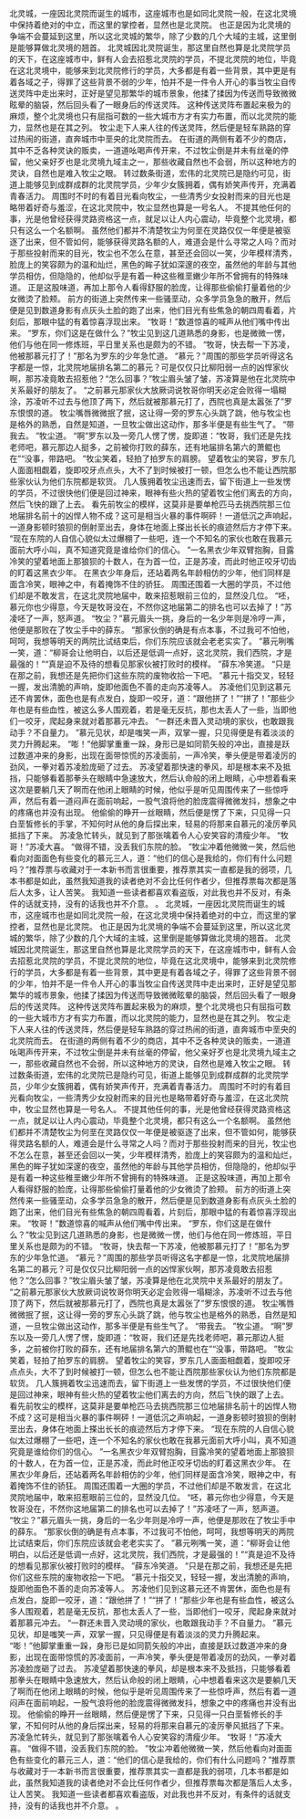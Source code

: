 北灵城，一座因北灵院而诞生的城市，这座城市也是如同北灵院一般，在这北灵境中保持着绝对的中立，而这里的掌控者，显然也是北灵院。
也正是因为北灵境的争端不会蔓延到这里，所以这北灵城的繁华，除了少数的几个大域的主城，这里倒是能够算做北灵境的翘首。
北灵城因北灵院诞生，那这里自然也算是北灵院学员的天下，在这座城市中，鲜有人会去招惹北灵院的学员，不提北灵院的地位，毕竟在这北灵境中，能够来到北灵院修行的学员，大多都是有着一些背景，其中更是有着各域之子，得罪了这些背景不弱的少年，怕并不是一件令人开心的事当牧尘自传送灵阵中走出来时，正好是望见那繁华的城市景象，他揉了揉因为传送而导致微微眩晕的脑袋，然后回头看了一眼身后的传送灵阵。
这种传送灵阵布置起来极为的麻烦，整个北灵境也只有屈指可数的一些大城市方才有实力布置，而以北灵院的能力，显然也是在其之列。
牧尘走下人来人往的传送灵阵，然后便是轻车熟路的穿过热闹的街道，直奔城市中垩央的北灵院而去。
在街道的两侧有着不少的商店，其中不乏各种灵诀的贩卖，一道道吆喝声传开来，不过牧尘倒是并未有丝毫的停留，他父亲好歹也是北灵境九域主之一，那些收藏自然也不会弱，所以这种地方的灵诀，自然也是难入牧尘之眼。
转过数条街道，宏伟的北灵院已是隐约可见，街道上能够见到成群成群的北灵院学员，少年少女簇拥着，偶有娇笑声传开，充满着青春活力。
周围时不时的有着目光看向牧尘，一些清秀少女投射而来的目光也是略带着好奇与羞涩，在这北灵院中，牧尘显然也算是一号名人。
不提其他任何的事，光是他曾经获得灵路资格这一点，就足以让人内心震动，毕竟整个北灵境，都只有这么一个名额啊。
虽然他们都并不清楚牧尘为何垩在灵路仅仅一年便是被驱逐了出来，但不管如何，能够获得灵路名额的人，难道会是什么寻常之人吗？而对于那些投射而来的目光，牧尘也不怎么在意，甚至还会回以一笑，少年模样清秀，脸庞上的笑容颇为的温和灿烂，黑色的眸子犹如深邃的夜空，虽然他的年龄与其他学员相仿，但隐隐的，他却似乎是有着一种这些稚垩嫩少年所不曾拥有的特殊味道。
正是这股味道，再加上那令人看得舒服的脸庞，让得那些偷偷打量着他的少女微烫了脸颊。
前方的街道上突然传来一些骚垩动，众多学员急急的散开，然后便是见到数道身影有点灰头土脸的跑了出来，他们目光有些焦急的朝四周看着，片刻后，那眼中猛的有着惊喜浮现出来。
“牧哥！”数道惊喜的喊声从他们嘴中传出来。
“罗东，你们这是在做什么？”牧尘见到这几道熟悉的身影，也是微微一愣，他们与他在同一修炼班，平日里关系也是颇为的不错。
“牧哥，快去帮一下苏凌，他被那慕元打了！”那名为罗东的少年急忙道。
“慕元？”周围的那些学员听得这名字都是一惊，北灵院地届排名第二的慕元？可是仅仅只比柳阳弱一点的凶悍家伙啊，那苏凌竟敢去招惹他？“怎么回事？”牧尘眉头皱了皱，苏凌算是他在北灵院中关系最好的朋友了。
“之前慕元那家伙大放厥词说牧哥你明天必定会败得一塌糊涂，苏凌听不过去与他顶了两下，然后就被那慕元打了，西院也真是太嚣张了”罗东恨恨的道。
牧尘嘴唇微微抿了抿，这让得一旁的罗东心头跳了跳，他与牧尘也是格外的熟悉，自然是知道，一旦牧尘做出这动作，那多半便是有些生气了。
“带我去。
”牧尘道。
“啊”罗东以及一旁几人愣了愣，旋即道：“牧哥，我们还是先找老师吧，慕元那边人挺多，之前被你打败的薛东，还有地届排名第六的萧鲲也在”“没事，带路吧。
”牧尘笑着，轻拍了拍罗东的肩膀。
望着牧尘的笑容，罗东几人面面相觑着，旋即咬牙点点头，大不了到时候被打一顿，但怎么也不能让西院那些家伙认为他们东院都是软货。
几人簇拥着牧尘迅速而去，留下街道上一些发愣的学员，不过很快他们便是回过神来，眼神有些火热的望着牧尘他们离去的方向，然后飞快的跟了上去。
看先前牧尘的模样，这莫非是要单枪匹马去挑西院那三位地届排名前十的凶悍人物不成？这可是相当火暴的事件啊砰！一道低沉之声响起，一道身影顿时狼狈的倒射垩出去，身体在地面上搽出长长的痕迹然后方才停下来。
“现在东院的人自信心貌似太过爆棚了一些吧，连一个不知名的家伙也敢在我慕元面前大呼小叫，真不知道究竟是谁给你们的信心。
”一名黑衣少年双臂抱胸，目露冷笑的望着地面上那狼狈的十数人，在为首一位，正是苏凌，而此时他正咬牙切齿的盯着这黑衣少年。
在黑衣少年身后，还站着两名年龄相仿的少年，他们同样是面含冷笑，眼神之中，有着掩饰不住的骄狂。
周围还围着一大圈的学员，不过他们却是不敢发言，在这北灵院地届中，敢来招惹眼前三位的，显然没几位。
“呸，慕元你也少得意，今天是牧哥没在，不然你这地届第二的排名也可以去掉了！”苏凌呸了一声，怒声道。
“牧尘？”慕元眉头一挑，身后的一名少年则是冷哼一声，他便是那败在了牧尘手中的薛东。
“那家伙倒的确是有点本事，不过我可不怕他，呵呵，我想等明天的两院比试结束后，你们东院应该就会老老实实了。
”慕元咧嘴一笑，道：“柳哥会让他明白，以后还是低调一点好，这北灵院，我们西院，才是最强的！”“真是迫不及待的想看见那家伙被打败时的模样。
”薛东冷笑道。
“只是在那之前，我想还是先把你们这些东院的废物收拾一下吧。
”慕元十指交叉，轻轻一握，发出清脆的声响，旋即他面色不善的走向苏凌等人。
苏凌他们见到这慕元还不肯罢休，面色也是有点发白，旋即一咬牙，道：“跟他拼了！”“拼了！”那些少年也是有些血性，被这么多人围观着，若是毫无反抗，那也太丢人了一些，当即他们一咬牙，爬起身来就对着那慕元冲去。
“一群还未晋入灵动境的家伙，也敢跟我动手？不自量力。
”慕元见状，却是嗤笑一声，双掌一握，只见得便是有着淡淡的灵力升腾起来。
“嘭！”他脚掌重重一跺，身形已是如同箭矢般的冲出，直接是跃过数道冲来的身影，出现在面带惊慌的苏凌面前，一声冷笑，拳头便是带着凌厉的劲风，一拳对着苏凌脸庞砸了过去。
苏凌望着那快速的拳风，却是根本来不及抵挡，只能够看着那拳头在眼睛中急速放大，然后认命般的闭上眼睛，心中想着看来这次是要躺几天了啊而在他闭上眼睛的时候，他似乎是听见周围传来了一些惊呼声，然后有着一道闷声在面前响起，一股气浪将他的脸庞震得微微发抖，想象之中的疼痛也并没有出现。
他偷偷的睁开一丝眼睛，然后便是愣了下来，只见得一只白垩皙修长的手掌，不知何时从他的身后探出来，轻易的将那来自慕元的凌厉拳风抵挡了下来。
苏凌急忙转头，就见到了那张噙着令人心安笑容的清瘦少年。
“牧哥！”苏凌大喜。
“做得不错，没丢我们东院的脸。
”牧尘冲着他微微一笑，然后他看向对面面色有些变化的慕元三人，道：“他们的信心是我给的，你们有什么问题吗？”推荐票与收藏对于一本新书而言很重要，推荐票其实一直都是我的弱项，几本书都是如此，虽然我知道我的读者绝对不会比任何作者少，但推荐票每次都是落后人太多，让人苦笑。
我知道一些读者都喜欢看盗版，对此我也并不反对，有条件的话就支持，没有的话我也并不介意。
。
北灵城，一座因北灵院而诞生的城市，这座城市也是如同北灵院一般，在这北灵境中保持着绝对的中立，而这里的掌控者，显然也是北灵院。
也正是因为北灵境的争端不会蔓延到这里，所以这北灵城的繁华，除了少数的几个大域的主城，这里倒是能够算做北灵境的翘首。
北灵城因北灵院诞生，那这里自然也算是北灵院学员的天下，在这座城市中，鲜有人会去招惹北灵院的学员，不提北灵院的地位，毕竟在这北灵境中，能够来到北灵院修行的学员，大多都是有着一些背景，其中更是有着各域之子，得罪了这些背景不弱的少年，怕并不是一件令人开心的事当牧尘自传送灵阵中走出来时，正好是望见那繁华的城市景象，他揉了揉因为传送而导致微微眩晕的脑袋，然后回头看了一眼身后的传送灵阵。
这种传送灵阵布置起来极为的麻烦，整个北灵境也只有屈指可数的一些大城市方才有实力布置，而以北灵院的能力，显然也是在其之列。
牧尘走下人来人往的传送灵阵，然后便是轻车熟路的穿过热闹的街道，直奔城市中垩央的北灵院而去。
在街道的两侧有着不少的商店，其中不乏各种灵诀的贩卖，一道道吆喝声传开来，不过牧尘倒是并未有丝毫的停留，他父亲好歹也是北灵境九域主之一，那些收藏自然也不会弱，所以这种地方的灵诀，自然也是难入牧尘之眼。
转过数条街道，宏伟的北灵院已是隐约可见，街道上能够见到成群成群的北灵院学员，少年少女簇拥着，偶有娇笑声传开，充满着青春活力。
周围时不时的有着目光看向牧尘，一些清秀少女投射而来的目光也是略带着好奇与羞涩，在这北灵院中，牧尘显然也算是一号名人。
不提其他任何的事，光是他曾经获得灵路资格这一点，就足以让人内心震动，毕竟整个北灵境，都只有这么一个名额啊。
虽然他们都并不清楚牧尘为何垩在灵路仅仅一年便是被驱逐了出来，但不管如何，能够获得灵路名额的人，难道会是什么寻常之人吗？而对于那些投射而来的目光，牧尘也不怎么在意，甚至还会回以一笑，少年模样清秀，脸庞上的笑容颇为的温和灿烂，黑色的眸子犹如深邃的夜空，虽然他的年龄与其他学员相仿，但隐隐的，他却似乎是有着一种这些稚垩嫩少年所不曾拥有的特殊味道。
正是这股味道，再加上那令人看得舒服的脸庞，让得那些偷偷打量着他的少女微烫了脸颊。
前方的街道上突然传来一些骚垩动，众多学员急急的散开，然后便是见到数道身影有点灰头土脸的跑了出来，他们目光有些焦急的朝四周看着，片刻后，那眼中猛的有着惊喜浮现出来。
“牧哥！”数道惊喜的喊声从他们嘴中传出来。
“罗东，你们这是在做什么？”牧尘见到这几道熟悉的身影，也是微微一愣，他们与他在同一修炼班，平日里关系也是颇为的不错。
“牧哥，快去帮一下苏凌，他被那慕元打了！”那名为罗东的少年急忙道。
“慕元？”周围的那些学员听得这名字都是一惊，北灵院地届排名第二的慕元？可是仅仅只比柳阳弱一点的凶悍家伙啊，那苏凌竟敢去招惹他？“怎么回事？”牧尘眉头皱了皱，苏凌算是他在北灵院中关系最好的朋友了。
“之前慕元那家伙大放厥词说牧哥你明天必定会败得一塌糊涂，苏凌听不过去与他顶了两下，然后就被那慕元打了，西院也真是太嚣张了”罗东恨恨的道。
牧尘嘴唇微微抿了抿，这让得一旁的罗东心头跳了跳，他与牧尘也是格外的熟悉，自然是知道，一旦牧尘做出这动作，那多半便是有些生气了。
“带我去。
”牧尘道。
“啊”罗东以及一旁几人愣了愣，旋即道：“牧哥，我们还是先找老师吧，慕元那边人挺多，之前被你打败的薛东，还有地届排名第六的萧鲲也在”“没事，带路吧。
”牧尘笑着，轻拍了拍罗东的肩膀。
望着牧尘的笑容，罗东几人面面相觑着，旋即咬牙点点头，大不了到时候被打一顿，但怎么也不能让西院那些家伙认为他们东院都是软货。
几人簇拥着牧尘迅速而去，留下街道上一些发愣的学员，不过很快他们便是回过神来，眼神有些火热的望着牧尘他们离去的方向，然后飞快的跟了上去。
看先前牧尘的模样，这莫非是要单枪匹马去挑西院那三位地届排名前十的凶悍人物不成？这可是相当火暴的事件啊砰！一道低沉之声响起，一道身影顿时狼狈的倒射垩出去，身体在地面上搽出长长的痕迹然后方才停下来。
“现在东院的人自信心貌似太过爆棚了一些吧，连一个不知名的家伙也敢在我慕元面前大呼小叫，真不知道究竟是谁给你们的信心。
”一名黑衣少年双臂抱胸，目露冷笑的望着地面上那狼狈的十数人，在为首一位，正是苏凌，而此时他正咬牙切齿的盯着这黑衣少年。
在黑衣少年身后，还站着两名年龄相仿的少年，他们同样是面含冷笑，眼神之中，有着掩饰不住的骄狂。
周围还围着一大圈的学员，不过他们却是不敢发言，在这北灵院地届中，敢来招惹眼前三位的，显然没几位。
“呸，慕元你也少得意，今天是牧哥没在，不然你这地届第二的排名也可以去掉了！”苏凌呸了一声，怒声道。
“牧尘？”慕元眉头一挑，身后的一名少年则是冷哼一声，他便是那败在了牧尘手中的薛东。
“那家伙倒的确是有点本事，不过我可不怕他，呵呵，我想等明天的两院比试结束后，你们东院应该就会老老实实了。
”慕元咧嘴一笑，道：“柳哥会让他明白，以后还是低调一点好，这北灵院，我们西院，才是最强的！”“真是迫不及待的想看见那家伙被打败时的模样。
”薛东冷笑道。
“只是在那之前，我想还是先把你们这些东院的废物收拾一下吧。
”慕元十指交叉，轻轻一握，发出清脆的声响，旋即他面色不善的走向苏凌等人。
苏凌他们见到这慕元还不肯罢休，面色也是有点发白，旋即一咬牙，道：“跟他拼了！”“拼了！”那些少年也是有些血性，被这么多人围观着，若是毫无反抗，那也太丢人了一些，当即他们一咬牙，爬起身来就对着那慕元冲去。
“一群还未晋入灵动境的家伙，也敢跟我动手？不自量力。
”慕元见状，却是嗤笑一声，双掌一握，只见得便是有着淡淡的灵力升腾起来。
“嘭！”他脚掌重重一跺，身形已是如同箭矢般的冲出，直接是跃过数道冲来的身影，出现在面带惊慌的苏凌面前，一声冷笑，拳头便是带着凌厉的劲风，一拳对着苏凌脸庞砸了过去。
苏凌望着那快速的拳风，却是根本来不及抵挡，只能够看着那拳头在眼睛中急速放大，然后认命般的闭上眼睛，心中想着看来这次是要躺几天了啊而在他闭上眼睛的时候，他似乎是听见周围传来了一些惊呼声，然后有着一道闷声在面前响起，一股气浪将他的脸庞震得微微发抖，想象之中的疼痛也并没有出现。
他偷偷的睁开一丝眼睛，然后便是愣了下来，只见得一只白垩皙修长的手掌，不知何时从他的身后探出来，轻易的将那来自慕元的凌厉拳风抵挡了下来。
苏凌急忙转头，就见到了那张噙着令人心安笑容的清瘦少年。
“牧哥！”苏凌大喜。
“做得不错，没丢我们东院的脸。
”牧尘冲着他微微一笑，然后他看向对面面色有些变化的慕元三人，道：“他们的信心是我给的，你们有什么问题吗？”推荐票与收藏对于一本新书而言很重要，推荐票其实一直都是我的弱项，几本书都是如此，虽然我知道我的读者绝对不会比任何作者少，但推荐票每次都是落后人太多，让人苦笑。
我知道一些读者都喜欢看盗版，对此我也并不反对，有条件的话就支持，没有的话我也并不介意。
。
